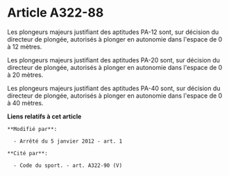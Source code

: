 # Article A322-88

Les plongeurs majeurs justifiant des aptitudes PA-12 sont, sur décision du directeur de plongée, autorisés à plonger en
autonomie dans l'espace de 0 à 12 mètres. 

Les plongeurs majeurs justifiant des aptitudes PA-20 sont, sur décision du directeur de plongée, autorisés à plonger en
autonomie dans l'espace de 0 à 20 mètres. 

Les plongeurs majeurs justifiant des aptitudes PA-40 sont, sur décision du directeur de plongée, autorisés à plonger en
autonomie dans l'espace de 0 à 40 mètres.

**Liens relatifs à cet article**

	**Modifié par**:

	  - Arrêté du 5 janvier 2012 - art. 1

	**Cité par**:

	  - Code du sport. - art. A322-90 (V)
